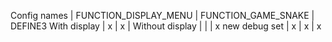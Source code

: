 Config names    | FUNCTION_DISPLAY_MENU | FUNCTION_GAME_SNAKE | DEFINE3
With display    | x                     | x                   | 
Without display |                       |                     | x
new debug set   | x                     | x                   | x

